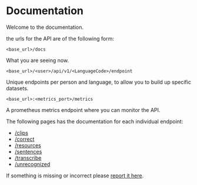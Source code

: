 # Documentation


Welcome to the documentation.

the urls for the API are of the following form:

    <base_url>/docs

What you are seeing now.

    <base_url>/<user>/api/v1/<LanguageCode>/endpoint
    
Unique endpoints per person and language, to allow you to build up specific datasets.

    <base_url>:<metrics_port>/metrics

A prometheus metrics endpoint where you can monitor the API.


The following pages has the documentation for each individual endpoint:

- [/clips](/docs/clips)
- [/correct](/docs/correct)
- [/resources](/docs/resources)
- [/sentences](/docs/sentences)
- [/transcribe](/docs/transcribe)
- [/unrecognized](/docs/unrecognized)

If something is missing or incorrect please [report it here](https://github.com/mhameed/python_deepspeech_backend).

